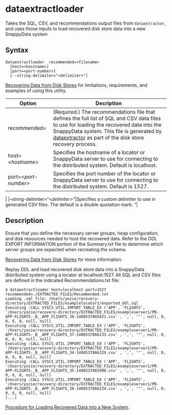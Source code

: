 # dataextractloader

Takes the SQL, CSV, and recommendations output files from `dataextractor`, and uses those inputs to load recovered disk store data into a new SnappyData system

## Syntax

``` pre
dataextractloader  recommended=<filename>
  [host=<hostname>]
  [port=<port-number>]
  [--string-delimiter="<delimiter>"]
```

[Recovering Data from Disk Stores](../../concepts/tables/persisting_table_data/extractor_overview.md#disk_storage) for limitations, requirements, and examples of using this utility.

| Option | Decription |
|--------|--------|
|recommended=<filename>|(Required.) The recommendations file that defines the full list of SQL and CSV data files to use for loading the recovered data into the SnappyData system. This file is generated by [dataextractor](dataextractor.md) as part of the disk store recovery process.|
|host=<_hostname_>|Specifies the hostname of a locator or SnappyData server to use for connecting to the distributed system. Default is localhost.|
|port=<_port-number_>|Specifies the port number of the locator or SnappyData server to use for connecting to the distributed system. Default is 1527.
|
|–string-delimiter=“<_delimiter_>”|Specifies a custom delimiter to use in generated CSV files. The default is a double quotation mark: "|



<a id="reference_13F8B5AFCD9049E380715D2EF0E33BDC__section_050663B03C0A4C42B07B4C5F69EAC95D"></a>
## Description

Ensure that you define the necessary server groups, heap configuration, and disk resources needed to host the recovered data. Refer to the DDL EXPORT INFORMATION portion of the <span class="ph filepath">Summary.txt</span> file to determine which server groups are expected when recreating the schema.

[Recovering Data from Disk Stores](../../concepts/tables/persisting_table_data/extractor_overview.md#disk_storage) for more information.

Replay DDL and load recovered disk store data into a SnappyData distributed system using a locator at localhost:1527. All SQL and CSV files are defined in the indicated <span class="ph filepath">Recommendations.txt</span> file:

``` pre
$ dataextractloader host=localhost port=1527 recommended=./EXTRACTED_FILES/Recommended.txt 
Loading .sql file: /Users/yozie/recovery-directory/EXTRACTED_FILES/examplelocator1/exported_ddl.sql
Executing :CALL SYSCS_UTIL.IMPORT_TABLE_EX ('APP', 'FLIGHTS', '/Users/yozie/recovery-directory/EXTRACTED_FILES/exampleserver1/PR-APP-FLIGHTS-_B__APP_FLIGHTS_36-1400537865621.csv' , ',', '"', null, 0, 0, 6, 0, null, null)
Executing :CALL SYSCS_UTIL.IMPORT_TABLE_EX ('APP', 'FLIGHTS', '/Users/yozie/recovery-directory/EXTRACTED_FILES/exampleserver1/PR-APP-FLIGHTS-_B__APP_FLIGHTS_37-1400537866233.csv' , ',', '"', null, 0, 0, 6, 0, null, null)
Executing :CALL SYSCS_UTIL.IMPORT_TABLE_EX ('APP', 'FLIGHTS', '/Users/yozie/recovery-directory/EXTRACTED_FILES/exampleserver2/PR-APP-FLIGHTS-_B__APP_FLIGHTS_34-1400537866329.csv' , ',', '"', null, 0, 0, 6, 0, null, null)
Executing :CALL SYSCS_UTIL.IMPORT_TABLE_EX ('APP', 'FLIGHTS', '/Users/yozie/recovery-directory/EXTRACTED_FILES/exampleserver1/PR-APP-FLIGHTS-_B__APP_FLIGHTS_35-1400537865998.csv' , ',', '"', null, 0, 0, 6, 0, null, null)
Executing :CALL SYSCS_UTIL.IMPORT_TABLE_EX ('APP', 'FLIGHTS', '/Users/yozie/recovery-directory/EXTRACTED_FILES/exampleserver1/PR-APP-FLIGHTS-_B__APP_FLIGHTS_38-1400537866224.csv' , ',', '"', null, 0, 0, 6, 0, null, null)
[...]
```

[Procedure for Loading Recovered Data into a New System](../../concepts/tables/persisting_table_data/extractor_topics.md).


